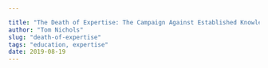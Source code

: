 ```yaml
---

title: "The Death of Expertise: The Campaign Against Established Knowledge and Why it Matters"
author: "Tom Nichols"
slug: "death-of-expertise"
tags: "education, expertise"
date: 2019-08-19
---
```



